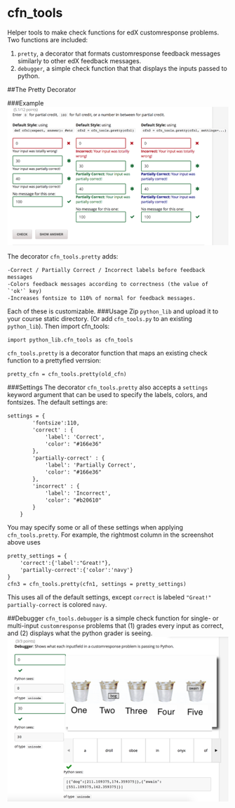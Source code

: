 # cfn_tools
Helper tools to make check functions for edX customresponse problems. Two functions are included:

1. `pretty`, a decorator that formats customresponse feedback messages similarly to other edX feedback messages.
2. `debugger`, a simple check function that that displays the inputs passed to python. 

##The Pretty Decorator

###Example
![Compare default and @pretty-decorated feedback styles](cfn_tools_demo_pretty.png)

The decorator `cfn_tools.pretty` adds:
    
    -Correct / Partially Correct / Incorrect labels before feedback messages
    -Colors feedback messages according to correctness (the value of `'ok'` key)
    -Increases fontsize to 110% of normal for feedback messages.

Each of these is customizable.
###Usage
Zip `python_lib` and upload it to your course static directory. (Or add `cfn_tools.py` to an existing `python_lib`). Then import cfn_tools:

```
import python_lib.cfn_tools as cfn_tools
```

`cfn_tools.pretty` is a decorator function that maps an existing check function to a prettyfied verrsion:

```
pretty_cfn = cfn_tools.pretty(old_cfn)
```

###Settings
The decorator `cfn_tools.pretty` also accepts a `settings` keyword argument that can be used to specify the labels, colors, and fontsizes. The default settings are:

```
settings = {
        'fontsize':110,
        'correct' : {
            'label': 'Correct',
            'color': "#166e36"
        },
        'partially-correct' : {
            'label': 'Partially Correct',
            'color': "#166e36"
        },
        'incorrect' : {
            'label': 'Incorrect',
            'color': "#b20610"
        }
    }
```

You may specify some or all of these settings when applying `cfn_tools.pretty`. For example, the rightmost column in the screenshot above uses

```
pretty_settings = {
    'correct':{'label':"Great!"},
    'partially-correct':{'color':'navy'}
}
cfn3 = cfn_tools.pretty(cfn1, settings = pretty_settings)
```

This uses all of the default settings, except `correct` is labeled `"Great!"` `partially-correct` is colored `navy`.

##Debugger
`cfn_tools.debugger` is a simple check function for single- or multi-input `customresponse` problems that (1) grades every input as correct, and (2) displays what the python grader is seeing.
![demo of cfn_tools.debugger](cfn_tools_demo_debugger.png)
